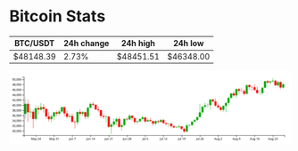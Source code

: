 # Bitcoin Stats

BTC/USDT|24h change|24h high|24h low|
|---|---|---|---|
|$48148.39|2.73%|$48451.51|$46348.00|

<img src="./chart.svg">

